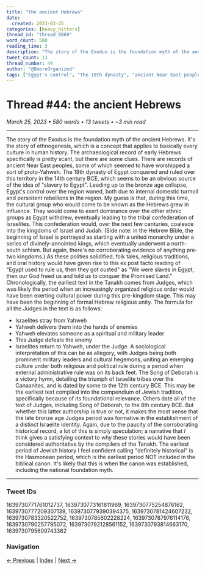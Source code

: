 ```yaml
---
title: "the ancient Hebrews"
date:
  created: 2023-03-25
categories: [heavy_hitters]
thread_id: "thread_0869"
word_count: 580
reading_time: 3
description: "The story of the Exodus is the foundation myth of the ancient Hebrews ."
tweet_count: 13
thread_number: 44
author: "@BmoreOrganized"
tags: ["Egypt's control", "The 18th dynasty", "ancient Near East peoples", "the ancient Hebrews", "the Hebrew Bible"]
---
```

# Thread #44: the ancient Hebrews

*March 25, 2023 • 580 words • 13 tweets • ~3 min read*

---

The story of the Exodus is the foundation myth of the ancient Hebrews. It's the story of ethnogenesis, which is a concept that applies to basically every culture in human history. The archaeological record of early Hebrews specifically is pretty scant, but there are some clues. There are records of ancient Near East peoples, some of which seemed to have worshipped a sort of proto-Yahweh. The 18th dynasty of Egypt conquered and ruled over this territory in the 14th century BCE, which seems to be an obvious source of the idea of "slavery to Egypt". Leading up to the bronze age collapse, Egypt's control over the region waned, both due to internal domestic turmoil and persistent rebellions in the region. My guess is that, during this time, the cultural group who would come to be known as the Hebrews grew in influence. They would come to exert dominance over the other ethnic groups as Egypt withdrew, eventually leading to the tribal confederation of Israelites. This confederation would, over the next few centuries, coalesce into the kingdoms of Israel and Judah. (Side note: in the Hebrew Bible, the beginning of Israel is portrayed as starting with a united monarchy under a series of divinely-annointed kings, which eventually underwent a north-south schism. But again, there's no corroborating evidence of anything pre-two kingdoms.) As these polities solidified, folk tales, religious traditions, and oral history would have given rise to this ex post facto reading of "Egypt used to rule us, then they got ousted" as "We were slaves in Egypt, then our God freed us and told us to conquer the Promised Land." Chronologically, the earliest text in the Tanakh comes from Judges, which was likely the period when an increasingly organized religious order would have been exerting cultural power during this pre-kingdom stage. This may have been the beginning of formal Hebrew religious unity. The formula for all the Judges in the text is as follows:

- Israelites stray from Yahweh
- Yahweh delivers them into the hands of enemies
- Yahweh elevates someone as a spiritual and military leader
- This Judge defeats the enemy
- Israelites return to Yahweh, under the Judge. A sociological interpretation of this can be as allegory, with Judges being both prominent military leaders and cultural hegemons, uniting an emerging culture under both religious and political rule during a period when external administrative rule was on its back feet. The Song of Deborah is a victory hymn, detailing the triumph of Israelite tribes over the Canaanites, and is dated by some to the 12th century BCE. This may be the earliest text compiled into the compendium of Jewish tradition, specifically because of its foundational relevance. Others date all of the text of Judges, including Song of Deborah, to the 8th century BCE. But whether this latter authorship is true or not, it makes the most sense that the late bronze age Judges period was formative in the establishment of a distinct Israelite identity. Again, due to the paucity of the corroborating historical record, a lot of this is simply speculation; a narrative that *I* think gives a satisfying context to *why* these stories would have been considered authoritative by the compilers of the Tanakh. The earliest period of Jewish history I feel confident calling "definitely historical" is the Hasmonean period, which is the earliest period NOT included in the biblical canon. It's likely that this is when the canon was established, including the national foundation myth.

---

### Tweet IDs
1639730771761012737, 1639730773161811969, 1639730775254876162, 1639730777209307139, 1639730779390394375, 1639730781424607232, 1639730783320522752, 1639730785602228224, 1639730787976114176, 1639730790257795072, 1639730792128561152, 1639730793814663170, 1639730795609743362

### Navigation
[← Previous](043-*.md) | [Index](index.md) | [Next →](045-*.md)
